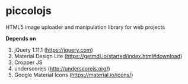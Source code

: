 # piccolojs
HTML5 image uploader and manipulation library for web projects

<b>Depends on</b>

1. jQuery 1.11.1 (https://jquery.com)
2. Material Design Lite (https://getmdl.io/started/index.html#download)
3. Cropper JS
4. underscorejs (http://underscorejs.org/)
5. Google Material Icons (https://material.io/icons/)

